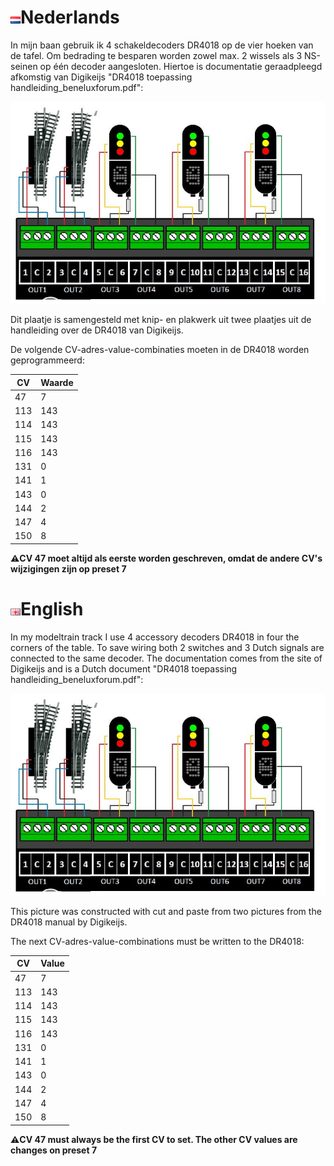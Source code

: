 # ![Nederlandse vlag](../../images/nl.gif)Nederlands

In mijn baan gebruik ik 4 schakeldecoders DR4018 op de vier hoeken van de tafel. Om bedrading te besparen worden zowel max. 2 wissels als 3 NS-seinen op één decoder aangesloten. Hiertoe is documentatie geraadpleegd afkomstig van Digikeijs "DR4018 toepassing handleiding_beneluxforum.pdf":

![2 wissels als 3 NS-seinen op één decoder](./images/DR4018_mixedswitchesandsignals.png)

Dit plaatje is samengesteld met knip- en plakwerk uit twee plaatjes uit de handleiding over de DR4018 van Digikeijs.

De volgende CV-adres-value-combinaties moeten in de DR4018 worden geprogrammeerd:

CV|Waarde
--|------
47|7
113|143
114|143
115|143
116|143
131|0
141|1
143|0
144|2
147|4
150|8

**:warning:CV 47 moet altijd als eerste worden geschreven, omdat de andere CV's wijzigingen zijn op preset 7**

# ![English flag](../../images/gb.gif)English

In my modeltrain track I use 4 accessory decoders DR4018 in four the corners of the table. To save wiring both 2 switches and 3 Dutch signals are connected to the same decoder. The documentation comes from the site of Digikeijs and is a Dutch document "DR4018 toepassing handleiding_beneluxforum.pdf":

![2 switches and 3 Dutch signals](./images/DR4018_mixedswitchesandsignals.png)

This picture was constructed with cut and paste from two pictures from the DR4018 manual by Digikeijs.

The next CV-adres-value-combinations must be written to the DR4018:

CV|Value
--|------
47|7
113|143
114|143
115|143
116|143
131|0
141|1
143|0
144|2
147|4
150|8

**:warning:CV 47 must always be the first CV to set. The other CV values are changes on preset 7**
